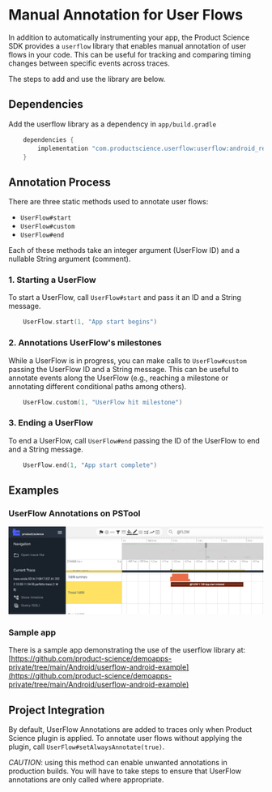 # Manual Annotation for User Flows

In addition to automatically instrumenting your app, the Product Science SDK provides a `userflow` library that enables manual annotation of user flows in your code. 
This can be useful for tracking and comparing timing changes between specific events across traces.

The steps to add and use the library are below.

## Dependencies
 Add the userflow library as a dependency in `app/build.gradle`

```groovy
    dependencies {
        implementation "com.productscience.userflow:userflow:android_release()"
    }
```

## Annotation Process

There are three static methods used to annotate user flows:

* `UserFlow#start`
* `UserFlow#custom`
* `UserFlow#end`

Each of these methods take an integer argument (UserFlow ID) and a nullable String argument (comment).

### 1. Starting a UserFlow
To start a UserFlow, call `UserFlow#start` and pass it an ID and a String message.
```kotlin
    UserFlow.start(1, "App start begins")
```

### 2. Annotations UserFlow's milestones
While a UserFlow is in progress, you can make calls to `UserFlow#custom` passing the UserFlow ID and a String message. 
This can be useful to annotate events along the UserFlow (e.g., reaching a milestone or annotating different conditional paths among others).
```kotlin
    UserFlow.custom(1, "UserFlow hit milestone")
```    

### 3. Ending a UserFlow
To end a UserFlow, call `UserFlow#end` passing the ID of the UserFlow to end and a String message.
```kotlin
    UserFlow.end(1, "App start complete")
```
    
## Examples
### UserFlow Annotations on PSTool
![trace](../images/userflow-trace.png)

### Sample app
There is a sample app demonstrating the use of the userflow library at:
[https://github.com/product-science/demoapps-private/tree/main/Android/userflow-android-example](https://github.com/product-science/demoapps-private/tree/main/Android/userflow-android-example)


## Project Integration
By default, UserFlow Annotations are added to traces only when Product Science plugin is applied.
To annotate user flows without applying the plugin, call `UserFlow#setAlwaysAnnotate(true)`.   

_CAUTION_: using this method can enable unwanted annotations in production builds.
You will have to take steps to ensure that UserFlow annotations are only called where appropriate.
